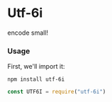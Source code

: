 # Utf-6i
encode small!

### Usage
First, we'll import it:
```
npm install utf-6i
```
```js
const UTF6I = require("utf-6i")
```
